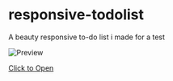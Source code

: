 # responsive-todolist
A beauty responsive to-do list i made for a test

![Preview](imgs/preview.png)

[Click to Open](https://herbert-rd.github.io/responsive-todolist/)

